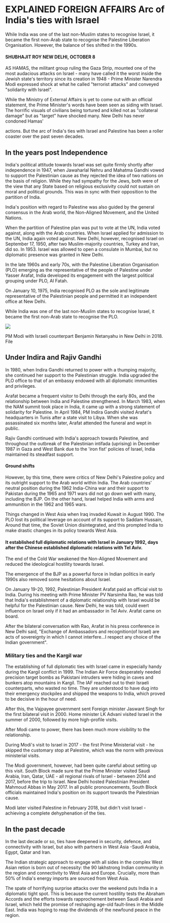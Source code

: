 # EXPLAINED FOREIGN AFFAIRS Arc of India's ties with Israel

While India was one of the last non-Muslim states to recognise Israel, it became the first non-Arab state to recognise the Palestine Liberation Organisation. However, the balance of ties shifted in the 1990s.

#### SHUBHAJIT ROY NEW DELHI, OCTOBER 8

AS HAMAS, the militant group ruling the Gaza Strip, mounted one of the most audacious attacks on Israel - many have called it the worst inside the Jewish state's territory since its creation in 1948 - Prime Minister Narendra Modi expressed shock at what he called "terrorist attacks" and conveyed "solidarity with Israel".

While the Ministry of External Affairs is yet to come out with an official statement, the Prime Minister's words have been seen as siding with Israel. The horrific visuals of civilians being tortured and killed not as "collateral damage" but as "target" have shocked many. New Delhi has never condoned Hamas'

actions. But the arc of India's ties with Israel and Palestine has been a roller coaster over the past seven decades.

## In the years post Independence

India's political attitude towards Israel was set quite firmly shortly after independence in 1947, when Jawaharlal Nehru and Mahatma Gandhi vowed to support the Palestinian cause as they rejected the idea of two nations on the basis of religion. While they had sympathy for the Jews, both were of the view that any State based on religious exclusivity could not sustain on moral and political grounds. This was in sync with their opposition to the partition of India.

India's position with regard to Palestine was also guided by the general consensus in the Arab world, the Non-Aligned Movement, and the United Nations.

When the partition of Palestine plan was put to vote at the UN, India voted against, along with the Arab countries. When Israel applied for admission to the UN, India again voted against. New Delhi, however, recognised Israel on September 17, 1950, after two Muslim-majority countries, Turkey and Iran, did so. In 1953. Israel was allowed to open a consulate in Mumbai, but no diplomatic presence was granted in New Delhi.

In the late 1960s and early 70s, with the Palestine Liberation Organisation (PLO) emerging as the representative of the people of Palestine under Yasser Arafat, India developed its engagement with the largest political grouping under PLO, Al Fatah.

On January 10, 1975, India recognised PLO as the sole and legitimate representative of the Palestinian people and permitted it an independent office at New Delhi.

While India was one of the last non-Muslim states to recognise Israel, it became the first non-Arab state to recognise the PLO.

![](_page_0_Picture_13.jpeg)

PM Modi with Israeli counterpart Benjamin Netanyahu in New Delhi in 2018. File

## Under Indira and Rajiv Gandhi

In 1980, when Indira Gandhi returned to power with a thumping majority, she continued her support to the Palestinian struggle. India upgraded the PLO office to that of an embassy endowed with all diplomatic immunities and privileges.

Arafat became a frequent visitor to Delhi through the early 80s, and the relationship between India and Palestine strengthened. In March 1983, when the NAM summit took place in India, it came up with a strong statement of solidarity for Palestine. In April 1984, PM Indira Gandhi visited Arafat's headquarters in Tunis after a state visit to Libya. When she was assassinated six months later, Arafat attended the funeral and wept in public.

Rajiv Gandhi continued with India's approach towards Palestine, and throughout the outbreak of the Palestinian intifada (uprising) in December 1987 in Gaza and West Bank due to the 'iron fist' policies of Israel, India maintained its steadfast support.

#### Ground shifts

However, by this time, there were critics of New Delhi's Palestine policy and its outright support to the Arab world within India. The Arab countries' neutral position during the 1962 India-China war and their support to Pakistan during the 1965 and 1971 wars did not go down well with many, including the BJP. On the other hand, Israel helped India with arms and ammunition in the 1962 and 1965 wars.

Things changed in West Asia when Iraq invaded Kuwait in August 1990. The PLO lost its political leverage on account of its support to Saddam Hussain, Around that time, the Soviet Union disintegrated, and this prompted India to make drastic changes in its policy towards West Asia.

#### It established full diplomatic relations with Israel in January 1992, days after the Chinese established diplomatic relations with Tel Aviv.

The end of the Cold War weakened the Non-Aligned Movement and reduced the ideological hostility towards Israel.

The emergence of the BJP as a powerful force in Indian politics in early 1990s also removed some hesitations about Israel.

On January 19-20, 1992, Palestinian President Arafat paid an official visit to India. During his meeting with Prime Minister PV Narsimha Rao, he was told that India's establishment of a diplomatic relationship with Israel would be helpful for the Palestinian cause. New Delhi, he was told, could exert influence on Israel only if it had an ambassador in Tel Aviv. Arafat came on board.

After the bilateral conversation with Rao, Arafat in his press conference in New Delhi said, "Exchange of Ambassadors and recognition(of Israel) are acts of sovereignty in which I cannot interfere...I respect any choice of the Indian government".

### Military ties and the Kargil war

The establishing of full diplomatic ties with Israel came in especially handy during the Kargil conflict in 1999. The Indian Air Force desperately needed precision target bombs as Pakistani intruders were hiding in caves and bunkers atop mountains in Kargil. The IAF reached out to their Israeli counterparts, who wasted no time. They are understood to have dug into their emergency stockpiles and shipped the weapons to India, which proved to be decisive in the hour of need.

After this, the Vajpayee government sent Foreign minister Jaswant Singh for the first bilateral visit in 2000. Home minister LK Advani visited Israel in the summer of 2000, followed by more high-profile visits.

After Modi came to power, there has been much more visibility to the relationship.

During Modi's visit to Israel in 2017 - the first Prime Ministerial visit - he skipped the customary stop at Palestine, which was the norm with previous ministerial visits.

The Modi government, however, had been quite careful about setting up this visit. South Block made sure that the Prime Minister visited Saudi Arabia, Iran, Qatar, UAE - all regional rivals of Israel - between 2014 and 2017, before the trip to Israel. New Delhi hosted Palestinian President Mahmoud Abbas in May 2017. In all public pronouncements, South Block officials maintained India's position on its support towards the Palestinian cause.

Modi later visited Palestine in February 2018, but didn't visit Israel - achieving a complete dehyphenation of the ties.

## In the past decade

In the last decade or so, ties have deepened in security, defence, and connectivity with Israel, but also with partners in West Asia -Saudi Arabia, Egypt, Qatar and Iran.

The Indian strategic approach to engage with all sides in the complex West Asian retion is born out of necessity: the 90 lakhstrong Indian community in the region and connectivity to West Asia and Europe. Crucially, more than 50% of India's energy imports are sourced from West Asia.

The spate of horrifying surprise attacks over the weekend puts India in a diplomatic tight spot. This is because the current hostility tests the Abraham Accords and the efforts towards rapprochement between Saudi Arabia and Israel, which held the promise of reshaping age-old fault-lines in the Middle East. India was hoping to reap the dividends of the newfound peace in the region.